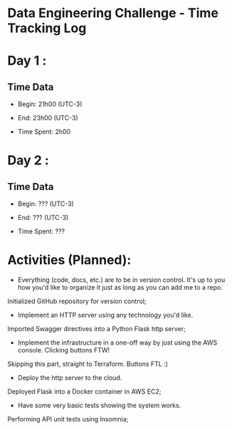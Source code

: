 # Data Engineering Challenge - Time Tracking Log

# Day 1 :

## Time Data

* Begin: 21h00 (UTC-3)

* End: 23h00 (UTC-3)

* Time Spent: 2h00


# Day 2 :

## Time Data

* Begin: ??? (UTC-3)

* End: ??? (UTC-3)

* Time Spent: ???



# Activities (Planned):

- Everything (code, docs, etc.) are to be in version control. It's up to you
  how you'd like to organize it just as long as you can add me to a repo.

Initialized GitHub repository for version control;

- Implement an HTTP server using any technology you'd like.

Imported Swagger directives into a Python Flask http server;

- Implement the infrastructure in a one-off way by just using the
  AWS console. Clicking buttons FTW!

Skipping this part, straight to Terraform. Buttons FTL :)

- Deploy the http server to the cloud.

Deployed Flask into a Docker container in AWS EC2;

- Have some very basic tests showing the system works.

Performing API unit tests using Insomnia;